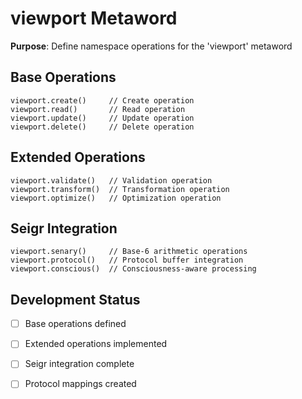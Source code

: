 # viewport Metaword

**Purpose**: Define namespace operations for the 'viewport' metaword

## Base Operations

```hyphos
viewport.create()     // Create operation
viewport.read()       // Read operation  
viewport.update()     // Update operation
viewport.delete()     // Delete operation
```

## Extended Operations

```hyphos
viewport.validate()   // Validation operation
viewport.transform()  // Transformation operation
viewport.optimize()   // Optimization operation
```

## Seigr Integration

```hyphos
viewport.senary()     // Base-6 arithmetic operations
viewport.protocol()   // Protocol buffer integration
viewport.conscious()  // Consciousness-aware processing
```

## Development Status

- [ ] Base operations defined
- [ ] Extended operations implemented  
- [ ] Seigr integration complete
- [ ] Protocol mappings created

